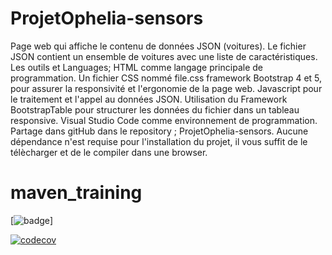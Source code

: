 # ProjetOphelia-sensors
Page web qui affiche le contenu de données JSON (voitures).
Le fichier JSON contient un ensemble de voitures avec une liste de caractéristiques.
Les outils et Languages;
HTML comme langage principale de programmation.
Un fichier CSS nommé file.css
framework Bootstrap 4 et 5, pour assurer la responsivité et l'ergonomie de la page web. 
Javascript pour le traitement et l'appel au données JSON.
Utilisation du Framework BootstrapTable pour structurer les données du fichier dans un tableau responsive.
Visual Studio Code comme environnement de programmation.
Partage dans gitHub dans le repository ; ProjetOphelia-sensors.
Aucune dépendance n'est requise pour l'installation du projet, il vous suffit de le télècharger et de le compiler dans une browser.
# maven_training
[![badge](https://github.com/lilamoudoudoub/maven_training/actions/workflows/build.yml/badge.svg)]

[![codecov](https://codecov.io/gh/lilamoudoudoub/maven_training/branch/main/graph/badge.svg?token=OV6F6Z0WYK)](https://codecov.io/gh/lilamoudoudoub/maven_training)
